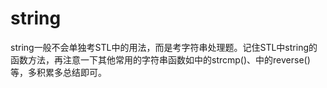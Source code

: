 # string

string一般不会单独考STL中的用法，而是考字符串处理题。记住STL中string的函数方法，再注意一下其他常用的字符串函数如<cstring>中的strcmp()、<algorithm>中的reverse()等，多积累多总结即可。